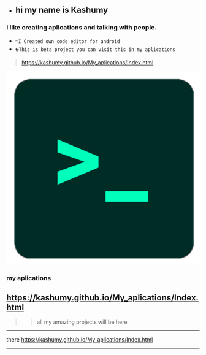 - ## hi my name is Kashumy
### i like creating aplications and talking with people.

- `♈I Created own code editor for android `
- `⛎This is beta project you can visit this in my aplications `
> https://kashumy.github.io/My_aplications/Index.html

![alt text](https://github.com/kashumy/kashumy/blob/main/Untitled139_20230223213054.png?raw=true)
 ### my aplications
## https://kashumy.github.io/My_aplications/Index.html

>> all my amazing projects will be here
*****
there
https://kashumy.github.io/My_aplications/Index.html
*****
